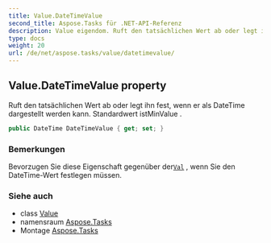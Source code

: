 ```yaml
---
title: Value.DateTimeValue
second_title: Aspose.Tasks für .NET-API-Referenz
description: Value eigendom. Ruft den tatsächlichen Wert ab oder legt ihn fest wenn er als DateTime dargestellt werden kann. Standardwert istMinValue .
type: docs
weight: 20
url: /de/net/aspose.tasks/value/datetimevalue/
---
```

## Value.DateTimeValue property

Ruft den tatsächlichen Wert ab oder legt ihn fest, wenn er als DateTime dargestellt werden kann. Standardwert istMinValue .

```csharp
public DateTime DateTimeValue { get; set; }
```

### Bemerkungen

Bevorzugen Sie diese Eigenschaft gegenüber der[`Val`](../val/) , wenn Sie den DateTime-Wert festlegen müssen.

### Siehe auch

* class [Value](../)
* namensraum [Aspose.Tasks](../../value/)
* Montage [Aspose.Tasks](../../../)


